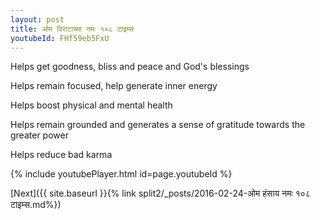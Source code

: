 ```yaml
---
layout: post
title: ओम विराटाच्या नमः १०८ टाइम्स
youtubeId: FHf59eb5FxU
---
```

 
 
Helps get goodness, bliss and peace and God's blessings
 
Helps remain focused, help generate inner energy 
 
Helps boost physical and mental health 
 
Helps remain grounded and generates a sense of gratitude towards the greater power 
 
Helps reduce bad karma
 
 
 
 


{% include youtubePlayer.html id=page.youtubeId %}
 
[Next]({{ site.baseurl }}{% link  split2/_posts/2016-02-24-ओम हंसाय नमः १०८ टाइम्स.md%})
 
